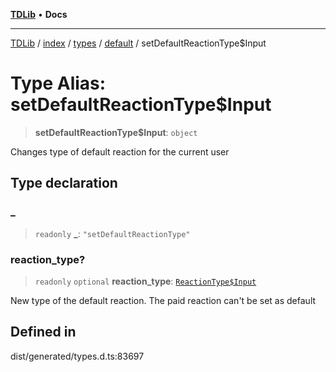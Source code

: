 [**TDLib**](../../../../../../README.md) • **Docs**

***

[TDLib](../../../../../../modules.md) / [index](../../../../../README.md) / [types](../../../README.md) / [default](../README.md) / setDefaultReactionType$Input

# Type Alias: setDefaultReactionType$Input

> **setDefaultReactionType$Input**: `object`

Changes type of default reaction for the current user

## Type declaration

### \_

> `readonly` **\_**: `"setDefaultReactionType"`

### reaction\_type?

> `readonly` `optional` **reaction\_type**: [`ReactionType$Input`](ReactionType$Input.md)

New type of the default reaction. The paid reaction can't be set as default

## Defined in

dist/generated/types.d.ts:83697
